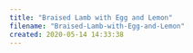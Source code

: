 ```yaml
---
title: "Braised Lamb with Egg and Lemon"
filename: "Braised-Lamb-with-Egg-and-Lemon"
created: 2020-05-14 14:33:38
---
```


